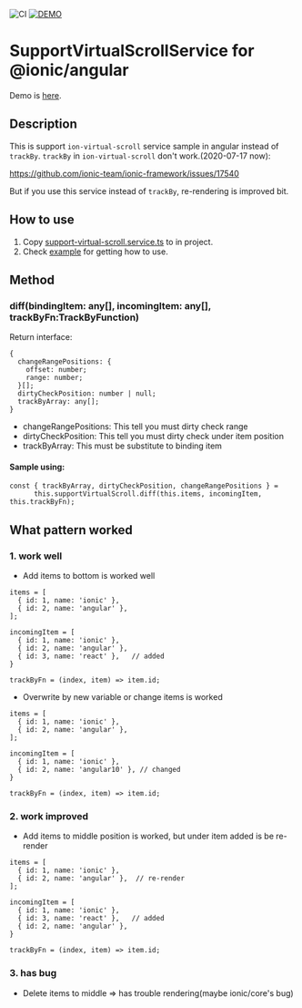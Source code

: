 ![CI](https://github.com/rdlabo-team/support-virtual-scroll-service/workflows/CI/badge.svg)
[![DEMO](https://img.shields.io/badge/DEMO-Netlify-blue)](https://support-virtual-scroll-service.netlify.app)

# SupportVirtualScrollService for @ionic/angular

Demo is [here](https://support-virtual-scroll-service.netlify.app/).

## Description

This is support `ion-virtual-scroll` service sample in angular instead of `trackBy`. `trackBy` in `ion-virtual-scroll` don't work.(2020-07-17 now):

https://github.com/ionic-team/ionic-framework/issues/17540

But if you use this service instead of `trackBy`, re-rendering is improved bit.

## How to use
1. Copy [support-virtual-scroll.service.ts](https://github.com/rdlabo-team/angular-ion-virtual-scroll-example/blob/master/src/app/services/support-virtual-scroll.service.ts) to in project.
2. Check [example](https://github.com/rdlabo-team/support-virtual-scroll-service/blob/master/src/app/home/home.page.ts#L62-L72) for getting how to use.

## Method
### diff(bindingItem: any[], incomingItem: any[], trackByFn:TrackByFunction<any>)
Return interface:
```
{
  changeRangePositions: {
    offset: number;
    range: number;
  }[];
  dirtyCheckPosition: number | null;
  trackByArray: any[];
}
```

- changeRangePositions: This tell you must dirty check range
- dirtyCheckPosition: This tell you must dirty check under item position
- trackByArray: This must be substitute to binding item


#### Sample using:
```
const { trackByArray, dirtyCheckPosition, changeRangePositions } =
      this.supportVirtualScroll.diff(this.items, incomingItem, this.trackByFn);
```

## What pattern worked
### 1. work well

- Add items to bottom is worked well
```
items = [
  { id: 1, name: 'ionic' },
  { id: 2, name: 'angular' },
];

incomingItem = [
  { id: 1, name: 'ionic' },
  { id: 2, name: 'angular' },
  { id: 3, name: 'react' },   // added
}

trackByFn = (index, item) => item.id;
```

- Overwrite by new variable or change items is worked
```
items = [
  { id: 1, name: 'ionic' },
  { id: 2, name: 'angular' },
];

incomingItem = [
  { id: 1, name: 'ionic' },
  { id: 2, name: 'angular10' }, // changed
}

trackByFn = (index, item) => item.id;
```

### 2. work improved
- Add items to middle position is worked, but under item added is be re-render
```
items = [
  { id: 1, name: 'ionic' },
  { id: 2, name: 'angular' },  // re-render
];

incomingItem = [
  { id: 1, name: 'ionic' },
  { id: 3, name: 'react' },   // added
  { id: 2, name: 'angular' },
}

trackByFn = (index, item) => item.id;
```

### 3. has bug
- Delete items to middle => has trouble rendering(maybe ionic/core's bug)

